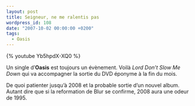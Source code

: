 ```yaml
---
layout: post
title: Seigneur, ne me ralentis pas
wordpress_id: 108
date: "2007-10-02 00:00:00 +0200"
tags:
  - Oasis
---
```


{% youtube Yb5hpdX-XQ0 %}

Un single d’**Oasis** est toujours un évènement. Voilà _Lord Don’t Slow Me Down_
qui va accompagner la sortie du DVD éponyme à la fin du mois.

De quoi patienter jusqu’à 2008 et la probable sortie d’un nouvel album. Autant
dire que si la reformation de Blur se confirme, 2008 aura une odeur de 1995.
